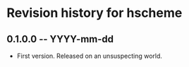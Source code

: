 # Revision history for hscheme

## 0.1.0.0  -- YYYY-mm-dd

* First version. Released on an unsuspecting world.
